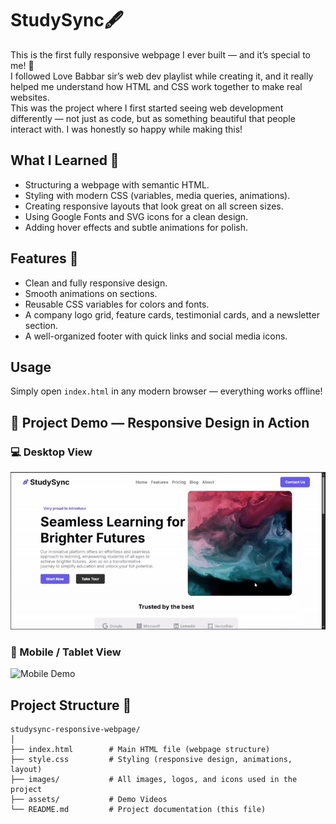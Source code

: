 # StudySync🖋

This is the first fully responsive webpage I ever built — and it’s special to me! 🎉  
I followed Love Babbar sir’s web dev playlist while creating it, and it really helped me understand how HTML and CSS work together to make real websites.  
This was the project where I first started seeing web development differently — not just as code, but as something beautiful that people interact with. I was honestly so happy while making this!  

## What I Learned 🧠  
- Structuring a webpage with semantic HTML.  
- Styling with modern CSS (variables, media queries, animations).  
- Creating responsive layouts that look great on all screen sizes.  
- Using Google Fonts and SVG icons for a clean design.  
- Adding hover effects and subtle animations for polish.  

## Features 🚀  
- Clean and fully responsive design.  
- Smooth animations on sections.  
- Reusable CSS variables for colors and fonts.  
- A company logo grid, feature cards, testimonial cards, and a newsletter section.  
- A well-organized footer with quick links and social media icons.  

## Usage  
Simply open `index.html` in any modern browser — everything works offline!  

## 🎥 Project Demo — Responsive Design in Action

### 💻 Desktop View
![Desktop Demo](./assets/studySync1.gif)

### 📱 Mobile / Tablet View
![Mobile Demo](./assets/studySync2.gif)


## Project Structure 📂  
```
studysync-responsive-webpage/
│
├── index.html        # Main HTML file (webpage structure)
├── style.css         # Styling (responsive design, animations, layout)
├── images/           # All images, logos, and icons used in the project
├── assets/           # Demo Videos
└── README.md         # Project documentation (this file)
```
